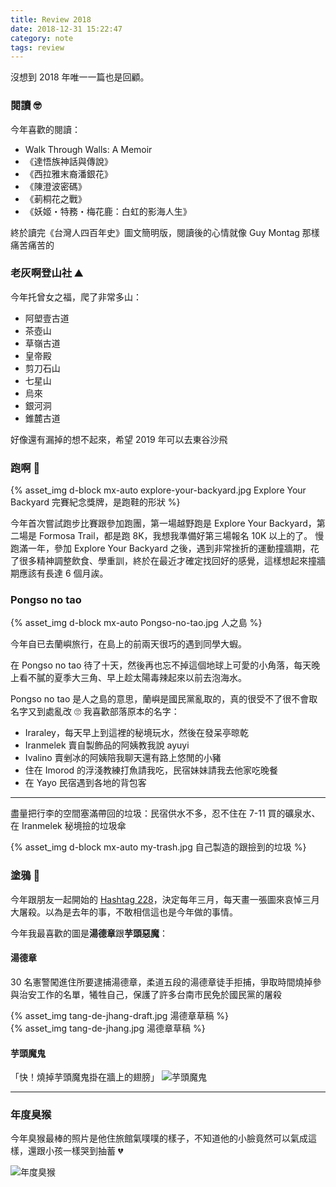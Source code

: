 ```yaml
---
title: Review 2018
date: 2018-12-31 15:22:47
category: note
tags: review
---
```


沒想到 2018 年唯一一篇也是回顧。

<!--more-->

### 閱讀 🤓

今年喜歡的閱讀：

- Walk Through Walls: A Memoir
- 《達悟族神話與傳說》
- 《西拉雅末裔潘銀花》
- 《陳澄波密碼》
- 《莿桐花之戰》
- 《妖姬・特務・梅花鹿：白虹的影海人生》

終於讀完《台灣人四百年史》圖文簡明版，閱讀後的心情就像 Guy Montag 那樣痛苦痛苦的

### 老灰啊登山社 ⛰

今年托曾女之福，爬了非常多山：

- 阿塱壹古道
- 茶壺山
- 草嶺古道
- 皇帝殿
- 剪刀石山
- 七星山
- 烏來
- 銀河洞
- 錐麓古道

好像還有漏掉的想不起來，希望 2019 年可以去東谷沙飛

### 跑啊 👟

{% asset_img d-block mx-auto explore-your-backyard.jpg Explore Your Backyard 完賽紀念獎牌，是跑鞋的形狀 %}

今年首次嘗試跑步比賽跟參加跑團，第一場越野跑是 Explore Your Backyard，第二場是 Formosa Trail，都是跑 8K，我想我準備好第三場報名 10K 以上的了。
慢跑滿一年，參加 Explore Your Backyard 之後，遇到非常挫折的運動撞牆期，花了很多精神調整飲食、學重訓，終於在最近才確定找回好的感覺，這樣想起來撞牆期應該有長達 6 個月誒。

### Pongso no tao

{% asset_img d-block mx-auto Pongso-no-tao.jpg 人之島 %}

今年自已去蘭嶼旅行，在島上的前兩天很巧的遇到同學大蝦。

在 Pongso no tao 待了十天，然後再也忘不掉這個地球上可愛的小角落，每天晚上看不膩的夏季大三角、早上趁太陽毒辣起來以前去泡海水。

Pongso no tao 是人之島的意思，蘭嶼是國民黨亂取的，真的很受不了很不會取名字又到處亂改 🙄
我喜歡部落原本的名字：

<ul>
<li>Iraraley，每天早上到這裡的秘境玩水，然後在發呆亭晾乾</li>
<li>Iranmelek 賣自製飾品的阿姨教我說 ayuyi</li>
<li>Ivalino 賣剉冰的阿姨陪我聊天還有路上悠閒的小豬</li>
<li>住在 Imorod 的浮淺教練打魚請我吃，民宿妹妹請我去他家吃晚餐</li>
<li>在 Yayo 民宿遇到各地的背包客</li>
</ul>

---

盡量把行李的空間塞滿帶回的垃圾：民宿供水不多，忍不住在 7-11 買的礦泉水、在 Iranmelek 秘境撿的垃圾傘

{% asset_img d-block mx-auto my-trash.jpg 自己製造的跟撿到的垃圾 %}

### 塗鴉 🎨

今年跟朋友一起開始的 <a href="https://hashtag228.tw" target="_blank" rel="external">Hashtag 228</a>，決定每年三月，每天畫一張圖來哀悼三月大屠殺。以為是去年的事，不敢相信這也是今年做的事情。

今年我最喜歡的圖是**湯德章**跟**芋頭惡魔**：

#### 湯德章

30 名憲警闖進住所要逮捕湯德章，柔道五段的湯德章徒手拒捕，爭取時間燒掉參與治安工作的名單，犧牲自己，保護了許多台南市民免於國民黨的屠殺

<div class="row">
<div class="col-sm-6">
  {% asset_img tang-de-jhang-draft.jpg 湯德章草稿 %}
</div>
<div class="col-sm-6">
{% asset_img tang-de-jhang.jpg 湯德章草稿 %}
</div>
</div>

#### 芋頭魔鬼

「快！燒掉芋頭魔鬼掛在牆上的翅膀」
<img src="taro-anito.jpg" alt="芋頭魔鬼" class="d-block mx-auto">

---

### 年度臭猴

今年臭猴最棒的照片是他住旅館氣噗噗的樣子，不知道他的小臉竟然可以氣成這樣，還跟小孩一樣哭到抽蓄 💔

<img src="smelly-head-of-the-year.jpg" alt="年度臭猴" class="d-block mx-auto">
